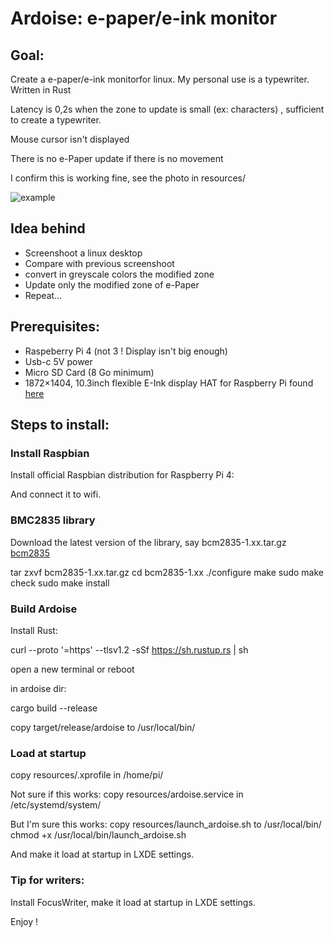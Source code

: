 # Ardoise: e-paper/e-ink monitor


## Goal:

Create a e-paper/e-ink monitorfor linux. My personal use is a typewriter.
Written in Rust

Latency is 0,2s when the zone to update is small (ex: characters) , sufficient to create a typewriter.

Mouse cursor isn't displayed

There is no e-Paper update if there is no movement

I confirm this is working fine, see the photo in resources/

![example](resources/e-paper.JPG)

## Idea behind

- Screenshoot a linux desktop
- Compare with previous screenshoot
- convert in greyscale colors the modified zone
- Update only the modified zone of e-Paper
- Repeat...

## Prerequisites:

- Raspeberry Pi 4 (not 3 ! Display isn't big enough)
- Usb-c 5V power
- Micro SD Card (8 Go minimum)
- 1872×1404, 10.3inch flexible E-Ink display HAT for Raspberry Pi found [here](https://www.waveshare.com/product/displays/e-paper/epaper-1/10.3inch-e-paper-hat-d.htm)

## Steps to install:

### Install Raspbian

Install official Raspbian distribution for Raspberry Pi 4:

And connect it to wifi.


### BMC2835 library
Download the latest version of the library, say bcm2835-1.xx.tar.gz [bcm2835](https://www.airspayce.com/mikem/bcm2835/)


tar zxvf bcm2835-1.xx.tar.gz
cd bcm2835-1.xx
./configure
make
sudo make check
sudo make install

### Build Ardoise

Install Rust:

curl --proto '=https' --tlsv1.2 -sSf https://sh.rustup.rs | sh

open a new terminal or reboot

in ardoise dir:

cargo build --release

copy target/release/ardoise to /usr/local/bin/


### Load at startup


copy resources/.xprofile in /home/pi/

Not sure if this works:
copy resources/ardoise.service in /etc/systemd/system/

But I'm sure this works:
copy resources/launch_ardoise.sh to /usr/local/bin/
chmod +x /usr/local/bin/launch_ardoise.sh

And make it load at startup in LXDE settings.

### Tip for writers:
Install FocusWriter, make it load at startup in LXDE settings.

Enjoy !
